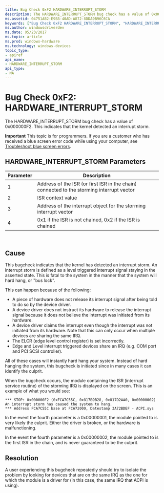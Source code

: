 ```yaml
---
title: Bug Check 0xF2 HARDWARE_INTERRUPT_STORM
description: The HARDWARE_INTERRUPT_STORM bug check has a value of 0x000000F2. This indicates that the kernel detected an interrupt storm.
ms.assetid: 04751AB2-E9B3-40AD-A872-8DDA9B96C6CA
keywords: ["Bug Check 0xF2 HARDWARE_INTERRUPT_STORM", "HARDWARE_INTERRUPT_STORM"]
ms.author: windowsdriverdev
ms.date: 05/23/2017
ms.topic: article
ms.prod: windows-hardware
ms.technology: windows-devices
topic_type:
- apiref
api_name:
- HARDWARE_INTERRUPT_STORM
api_type:
- NA
---
```


# Bug Check 0xF2: HARDWARE\_INTERRUPT\_STORM


The HARDWARE\_INTERRUPT\_STORM bug check has a value of 0x000000F2. This indicates that the kernel detected an interrupt storm.

**Important** This topic is for programmers. If you are a customer who has received a blue screen error code while using your computer, see [Troubleshoot blue screen errors](http://windows.microsoft.com/windows-10/troubleshoot-blue-screen-errors).

## HARDWARE\_INTERRUPT\_STORM Parameters


| Parameter | Description                                                                               |
|-----------|-------------------------------------------------------------------------------------------|
| 1         | Address of the ISR (or first ISR in the chain) connected to the storming interrupt vector |
| 2         | ISR context value                                                                         |
| 3         | Address of the interrupt object for the storming interrupt vector                         |
| 4         | 0x1 if the ISR is not chained, 0x2 if the ISR is chained                                  |

 

Cause
-----

This bugcheck indicates that the kernel has detected an interrupt storm. An interrupt storm is defined as a level triggered interrupt signal staying in the asserted state. This is fatal to the system in the manner that the system will hard hang, or "bus lock".

This can happen because of the following:

-   A piece of hardware does not release its interrupt signal after being told to do so by the device driver.
-   A device driver does not instruct its hardware to release the interrupt signal because it does not believe the interrupt was initiated from its hardware.
-   A device driver claims the interrupt even though the interrupt was not initiated from its hardware. Note that this can only occur when multiple devices are sharing the same IRQ.
-   The ELCR (edge level control register) is set incorrectly.
-   Edge and Level interrupt triggered devices share an IRQ (e.g. COM port and PCI SCSI controller).

All of these cases will instantly hard hang your system. Instead of hard hanging the system, this bugcheck is initiated since in many cases it can identify the culprit.

When the bugcheck occurs, the module containing the ISR (interrupt service routine) of the storming IRQ is displayed on the screen. This is an example of what you would see:

```
*** STOP: 0x000000F2 (0xFCA7C55C, 0x817B9B28, 0x817D2AA0, 0x00000002)
An interrupt storm has caused the system to hang.
*** Address FCA7C55C base at FCA72000, Datestamp 3A72BDEF - ACPI.sys
```

In the event the fourth parameter is a 0x00000001, the module pointed to is very likely the culprit. Either the driver is broken, or the hardware is malfunctioning.

In the event the fourth parameter is a 0x00000002, the module pointed to is the first ISR in the chain, and is never guaranteed to be the culprit.

Resolution
----------

A user experiencing this bugcheck repeatedly should try to isolate the problem by looking for devices that are on the same IRQ as the one for which the module is a driver for (in this case, the same IRQ that ACPI is using).

 

 




